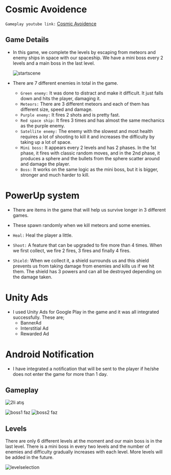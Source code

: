 # Cosmic Avoidence

`Gameplay youtube link:` [Cosmic Avoidence](https://youtu.be/FIbwNAVN4mY?si=pcZixyF404SSIYIj)        

## Game Details 
- In this game, we complete the levels by escaping from meteors and enemy ships in space with our spaceship. We have a mini boss every 2 levels and a main boss in the last level.
  
  ![startscene](https://github.com/atakandll/Mobile-game-with-new-Input-system/assets/130579265/af51a3f5-17b8-4c70-b12f-6ece3ae12cd4)
- There are 7 different enemies in total in the game.
    - `Green enemy:` It was done to distract and make it difficult. It just falls down and hits the player, damaging it.
    - `Meteors:` There are 3 different meteors and each of them has different size, speed and damage.
    - `Purple enemy:` It fires 2 shots and is pretty fast.
    - `Red space ship:` It fires 3 times and has almost the same mechanics as the purple enemy.
    - `Satellite enemy:` The enemy with the slowest and most health requires a lot of shooting to kill it and increases the difficulty by taking up a lot of space.
    -  `Mini boss:` It appears every 2 levels and has 2 phases. In the 1st phase, it fires with classic random moves, and in the 2nd phase, it produces a sphere and the bullets from the sphere scatter around and damage the player.
    -  `Boss:` It works on the same logic as the mini boss, but it is bigger, stronger and much harder to kill.

# PowerUp system
- There are items in the game that will help us survive longer in 3 different games.
- These spawn randomly when we kill meteors and some enemies.
  
- `Heal:` Heal the player a little.   
- `Shoot:` A feature that can be upgraded to fire more than 4 times. When we first collect, we fire 2 fires, 3 fires and finally 4 fires.
- `Shield:` When we collect it, a shield surrounds us and this shield prevents us from taking damage from enemies and kills us if we hit them. The shield has 3 powers and can all be destroyed depending on the damage taken.

# Unity Ads
- I used Unity Ads for Google Play in the game and it was all integrated successfully. These are;
   - BannerAd
   - Interstitial Ad
   - Rewarded Ad
# Android Notification
- I have integrated a notification that will be sent to the player if he/she does not enter the game for more than 1 day.
  

## Gameplay

  ![2li atış](https://github.com/atakandll/Mobile-game-with-new-Input-system/assets/130579265/14993ee6-b8a6-419b-b26b-299ec3e458a2)
  
  ![boss1 faz](https://github.com/atakandll/Mobile-game-with-new-Input-system/assets/130579265/d2772c6a-3871-44ab-b397-6d2824f17f1c)  ![boss2 faz](https://github.com/atakandll/Mobile-game-with-new-Input-system/assets/130579265/20175abd-a85a-4e36-8e6d-a3a9a112b32e)

## Levels
There are only 6 different levels at the moment and our main boss is in the last level. There is a mini boss in every two levels and the number of enemies and difficulty gradually increases with each level. More levels will be added in the future.

![levelselection](https://github.com/atakandll/Mobile-game-with-new-Input-system/assets/130579265/ffbd56c3-d9c1-4720-843a-9220171b47d2)



